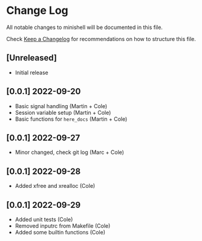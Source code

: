 # Change Log

All notable changes to minishell will be documented in this file.

Check [Keep a Changelog](http://keepachangelog.com/) for recommendations on how to structure this file.

## [Unreleased]

- Initial release

## [0.0.1] 2022-09-20
- Basic signal handling (Martin + Cole)
- Session variable setup (Martin + Cole)
- Basic functions for `here_docs` (Martin + Cole)

## [0.0.1] 2022-09-27
- Minor changed, check git log (Marc + Cole)

## [0.0.1] 2022-09-28
- Added xfree and xrealloc (Cole)

## [0.0.1] 2022-09-29
- Added unit tests (Cole)
- Removed inputrc from Makefile (Cole)
- Added some builtin functions (Cole)
